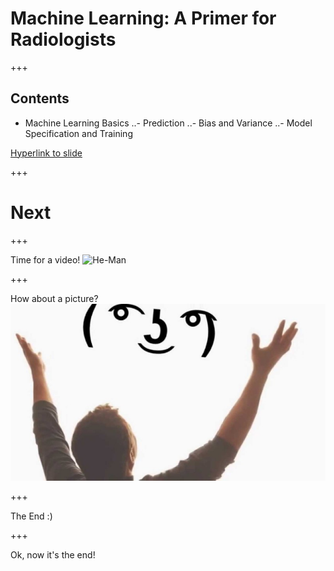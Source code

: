 # Machine Learning: A Primer for Radiologists

+++

## Contents

- Machine Learning Basics
  ..- Prediction
  ..- Bias and Variance
  ..- Model Specification and Training

[Hyperlink to slide](/themantalope/RSNA_ML_slides/#next)

+++

# Next

+++

Time for a video!
![He-Man](https://www.youtube.com/embed/32FB-gYr49Y)

+++

How about a picture?
![Image](assets/lenny.png)

+++

The End :)


+++

Ok, now it's the end!
